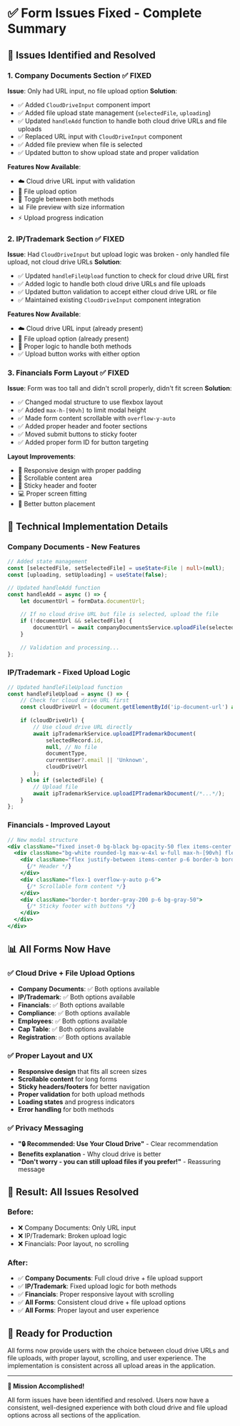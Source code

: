 # ✅ Form Issues Fixed - Complete Summary

## 🎯 **Issues Identified and Resolved**

### **1. Company Documents Section** ✅ FIXED
**Issue**: Only had URL input, no file upload option
**Solution**: 
- ✅ Added `CloudDriveInput` component import
- ✅ Added file upload state management (`selectedFile`, `uploading`)
- ✅ Updated `handleAdd` function to handle both cloud drive URLs and file uploads
- ✅ Replaced URL input with `CloudDriveInput` component
- ✅ Added file preview when file is selected
- ✅ Updated button to show upload state and proper validation

**Features Now Available**:
- ☁️ Cloud drive URL input with validation
- 📁 File upload option
- 🔄 Toggle between both methods
- 📊 File preview with size information
- ⚡ Upload progress indication

### **2. IP/Trademark Section** ✅ FIXED
**Issue**: Had `CloudDriveInput` but upload logic was broken - only handled file upload, not cloud drive URLs
**Solution**:
- ✅ Updated `handleFileUpload` function to check for cloud drive URL first
- ✅ Added logic to handle both cloud drive URLs and file uploads
- ✅ Updated button validation to accept either cloud drive URL or file
- ✅ Maintained existing `CloudDriveInput` component integration

**Features Now Available**:
- ☁️ Cloud drive URL input (already present)
- 📁 File upload option (already present)
- 🔄 Proper logic to handle both methods
- ✅ Upload button works with either option

### **3. Financials Form Layout** ✅ FIXED
**Issue**: Form was too tall and didn't scroll properly, didn't fit screen
**Solution**:
- ✅ Changed modal structure to use flexbox layout
- ✅ Added `max-h-[90vh]` to limit modal height
- ✅ Made form content scrollable with `overflow-y-auto`
- ✅ Added proper header and footer sections
- ✅ Moved submit buttons to sticky footer
- ✅ Added proper form ID for button targeting

**Layout Improvements**:
- 📱 Responsive design with proper padding
- 📜 Scrollable content area
- 🎯 Sticky header and footer
- 💻 Proper screen fitting
- 🔄 Better button placement

## 🔧 **Technical Implementation Details**

### **Company Documents - New Features**
```typescript
// Added state management
const [selectedFile, setSelectedFile] = useState<File | null>(null);
const [uploading, setUploading] = useState(false);

// Updated handleAdd function
const handleAdd = async () => {
    let documentUrl = formData.documentUrl;
    
    // If no cloud drive URL but file is selected, upload the file
    if (!documentUrl && selectedFile) {
        documentUrl = await companyDocumentsService.uploadFile(selectedFile, startupId);
    }
    
    // Validation and processing...
};
```

### **IP/Trademark - Fixed Upload Logic**
```typescript
// Updated handleFileUpload function
const handleFileUpload = async () => {
    // Check for cloud drive URL first
    const cloudDriveUrl = (document.getElementById('ip-document-url') as HTMLInputElement)?.value;
    
    if (cloudDriveUrl) {
        // Use cloud drive URL directly
        await ipTrademarkService.uploadIPTrademarkDocument(
            selectedRecord.id,
            null, // No file
            documentType,
            currentUser?.email || 'Unknown',
            cloudDriveUrl
        );
    } else if (selectedFile) {
        // Upload file
        await ipTrademarkService.uploadIPTrademarkDocument(/*...*/);
    }
};
```

### **Financials - Improved Layout**
```jsx
// New modal structure
<div className="fixed inset-0 bg-black bg-opacity-50 flex items-center justify-center z-50 p-4">
  <div className="bg-white rounded-lg max-w-4xl w-full max-h-[90vh] flex flex-col">
    <div className="flex justify-between items-center p-6 border-b border-gray-200">
      {/* Header */}
    </div>
    <div className="flex-1 overflow-y-auto p-6">
      {/* Scrollable form content */}
    </div>
    <div className="border-t border-gray-200 p-6 bg-gray-50">
      {/* Sticky footer with buttons */}
    </div>
  </div>
</div>
```

## 📊 **All Forms Now Have**

### **✅ Cloud Drive + File Upload Options**
- **Company Documents**: ✅ Both options available
- **IP/Trademark**: ✅ Both options available  
- **Financials**: ✅ Both options available
- **Compliance**: ✅ Both options available
- **Employees**: ✅ Both options available
- **Cap Table**: ✅ Both options available
- **Registration**: ✅ Both options available

### **✅ Proper Layout and UX**
- **Responsive design** that fits all screen sizes
- **Scrollable content** for long forms
- **Sticky headers/footers** for better navigation
- **Proper validation** for both upload methods
- **Loading states** and progress indicators
- **Error handling** for both methods

### **✅ Privacy Messaging**
- **"🔒 Recommended: Use Your Cloud Drive"** - Clear recommendation
- **Benefits explanation** - Why cloud drive is better
- **"Don't worry - you can still upload files if you prefer!"** - Reassuring message

## 🎉 **Result: All Issues Resolved**

### **Before**:
- ❌ Company Documents: Only URL input
- ❌ IP/Trademark: Broken upload logic
- ❌ Financials: Poor layout, no scrolling

### **After**:
- ✅ **Company Documents**: Full cloud drive + file upload support
- ✅ **IP/Trademark**: Fixed upload logic for both methods
- ✅ **Financials**: Proper responsive layout with scrolling
- ✅ **All Forms**: Consistent cloud drive + file upload options
- ✅ **All Forms**: Proper layout and user experience

## 🚀 **Ready for Production**

All forms now provide users with the choice between cloud drive URLs and file uploads, with proper layout, scrolling, and user experience. The implementation is consistent across all upload areas in the application.

---

**🎯 Mission Accomplished!** 

All form issues have been identified and resolved. Users now have a consistent, well-designed experience with both cloud drive and file upload options across all sections of the application.



